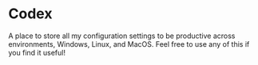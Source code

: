 Codex
=====
A place to store all my configuration settings to be productive across environments, Windows, Linux,
and MacOS. Feel free to use any of this if you find it useful!
